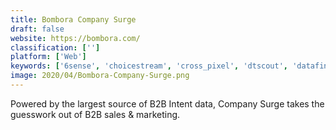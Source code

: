 ```yaml
---
title: Bombora Company Surge
draft: false 
website: https://bombora.com/
classification: ['']
platform: ['Web']
keywords: ['6sense', 'choicestream', 'cross_pixel', 'dtscout', 'datafinder', 'datonics', 'demandbase', 'effective_measure', 'everstring', 'ingagehub', 'it_central_station', 'idio', 'intertrust_personagraph', 'lattice_engines', 'leadsift', 'peoplepattern', 'pureb2b', 'quantcast_advertise', 'quantcast_audience_grid', 'trustradius', 'zoominfo_powered_by_discoverorg', 'azalead', 'dstillery']
image: 2020/04/Bombora-Company-Surge.png
---
```

Powered by the largest source of B2B Intent data, Company Surge takes the guesswork out of B2B sales & marketing.